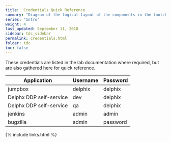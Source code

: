 ```yaml
---
title:  Credentials Quick Reference
summary: "Diagram of the logical layout of the components in the toolchain workshop"
series: "Intro"
weight: 4
last_updated: September 11, 2018
sidebar: tdc_sidebar
permalink: credentials.html
folder: tdc
toc: false
---
```

These credentials are listed in the lab documentation where required, but are also gathered here for quick reference.

| Application | Username | Password |
|-------|--------|---------|
| jumpbox | delphix | delphix |
| Delphx DDP self-service | dev | delphix |
| Delphx DDP self-service | qa | delphix |
| jenkins | admin | admin |
| bugzilla | admin | password |

{% include links.html %}
